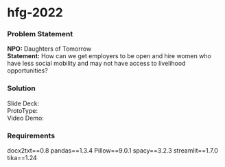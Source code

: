 # hfg-2022

### Problem Statement
**NPO:** Daughters of Tomorrow\
**Statement:** How can we get employers to be open and hire women who have less social mobility and may not have access to livelihood opportunities?

### Solution
Slide Deck:\
ProtoType:\
Video Demo:

### Requirements
docx2txt==0.8
pandas==1.3.4
Pillow==9.0.1
spacy==3.2.3
streamlit==1.7.0
tika==1.24

